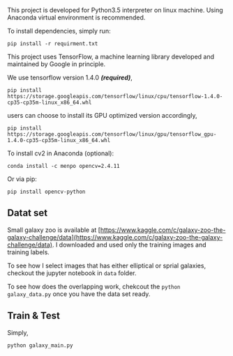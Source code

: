 This project is developed for Python3.5 interpreter on linux machine. Using Anaconda virtual environment is recommended.

To install dependencies, simply run:

```pip install -r requirment.txt```

This project uses TensorFlow, a machine learning library developed and maintained by Google in principle.

We use tensorflow version 1.4.0 ***(required)***,

```pip install https://storage.googleapis.com/tensorflow/linux/cpu/tensorflow-1.4.0-cp35-cp35m-linux_x86_64.whl```

users can choose to install its GPU optimized version accordingly,

```pip install https://storage.googleapis.com/tensorflow/linux/gpu/tensorflow_gpu-1.4.0-cp35-cp35m-linux_x86_64.whl```

To install cv2 in Anaconda (optional):

```conda install -c menpo opencv=2.4.11```

Or via pip:

```pip install opencv-python```

## Datat set

Small galaxy zoo is available at [https://www.kaggle.com/c/galaxy-zoo-the-galaxy-challenge/data](https://www.kaggle.com/c/galaxy-zoo-the-galaxy-challenge/data). I downloaded and used only the training images and training labels.

To see how I select images that has either elliptical or sprial galaxies, checkout the jupyter notebook in ```data``` folder.

To see how does the overlapping work, chekcout the ```python galaxy_data.py``` once you have the data set ready.

## Train & Test

Simply,

```python galaxy_main.py```
